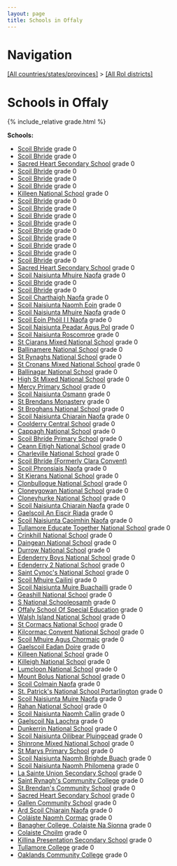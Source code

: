 ```yaml
---
layout: page
title: Schools in Offaly
---
```

# Navigation

[[All countries/states/provinces]](../..) > [[All RoI districts]](..)

# Schools in Offaly

{% include_relative grade.html %}

**Schools:**

- [Scoil Bhride](Scoil_Bhride.md) grade 0
- [Scoil Bhride](Scoil_Bhride.md) grade 0
- [Sacred Heart Secondary School](Sacred_Heart_Secondary_School.md) grade 0
- [Scoil Bhride](Scoil_Bhride.md) grade 0
- [Scoil Bhride](Scoil_Bhride.md) grade 0
- [Scoil Bhride](Scoil_Bhride.md) grade 0
- [Killeen National School](Killeen_National_School.md) grade 0
- [Scoil Bhride](Scoil_Bhride.md) grade 0
- [Scoil Bhride](Scoil_Bhride.md) grade 0
- [Scoil Bhride](Scoil_Bhride.md) grade 0
- [Scoil Bhride](Scoil_Bhride.md) grade 0
- [Scoil Bhride](Scoil_Bhride.md) grade 0
- [Scoil Bhride](Scoil_Bhride.md) grade 0
- [Scoil Bhride](Scoil_Bhride.md) grade 0
- [Scoil Bhride](Scoil_Bhride.md) grade 0
- [Scoil Bhride](Scoil_Bhride.md) grade 0
- [Sacred Heart Secondary School](Sacred_Heart_Secondary_School.md) grade 0
- [Scoil Naisiunta Mhuire Naofa](Scoil_Naisiunta_Mhuire_Naofa.md) grade 0
- [Scoil Bhride](Scoil_Bhride.md) grade 0
- [Scoil Bhride](Scoil_Bhride.md) grade 0
- [Scoil Charthaigh Naofa](Scoil_Charthaigh_Naofa.md) grade 0
- [Scoil Naisiunta Naomh Eoin](Scoil_Naisiunta_Naomh_Eoin.md) grade 0
- [Scoil Naisiunta Mhuire Naofa](Scoil_Naisiunta_Mhuire_Naofa.md) grade 0
- [Scoil Eoin Phóil I I Naofa](Scoil_Eoin_Phóil_I_I_Naofa.md) grade 0
- [Scoil Naisiunta Peadar Agus Pol](Scoil_Naisiunta_Peadar_Agus_Pol.md) grade 0
- [Scoil Naisiunta Roscomroe](Scoil_Naisiunta_Roscomroe.md) grade 0
- [St Ciarans Mixed National School](St_Ciarans_Mixed_National_School.md) grade 0
- [Ballinamere National School](Ballinamere_National_School.md) grade 0
- [St Rynaghs National School](St_Rynaghs_National_School.md) grade 0
- [St Cronans Mixed National School](St_Cronans_Mixed_National_School.md) grade 0
- [Ballinagar National School](Ballinagar_National_School.md) grade 0
- [High St Mixed National School](High_St_Mixed_National_School.md) grade 0
- [Mercy Primary School](Mercy_Primary_School.md) grade 0
- [Scoil Naisiunta Osmann](Scoil_Naisiunta_Osmann.md) grade 0
- [St Brendans Monastery](St_Brendans_Monastery.md) grade 0
- [St Broghans National School](St_Broghans_National_School.md) grade 0
- [Scoil Naisiunta Chiarain Naofa](Scoil_Naisiunta_Chiarain_Naofa.md) grade 0
- [Coolderry Central School](Coolderry_Central_School.md) grade 0
- [Cappagh National School](Cappagh_National_School.md) grade 0
- [Scoil Bhríde Primary School](Scoil_Bhríde_Primary_School.md) grade 0
- [Ceann Eitigh National School](Ceann_Eitigh_National_School.md) grade 0
- [Charleville National School](Charleville_National_School.md) grade 0
- [Scoil Bhríde (Formerly Clara Convent)](Scoil_Bhríde_(Formerly_Clara_Convent).md)
- [Scoil Phronsiais Naofa](Scoil_Phronsiais_Naofa.md) grade 0
- [St Kierans National School](St_Kierans_National_School.md) grade 0
- [Clonbullogue National School](Clonbullogue_National_School.md) grade 0
- [Cloneygowan National School](Cloneygowan_National_School.md) grade 0
- [Cloneyhurke National School](Cloneyhurke_National_School.md) grade 0
- [Scoil Naisiunta Chiarain Naofa](Scoil_Naisiunta_Chiarain_Naofa.md) grade 0
- [Gaelscoil An Eiscir Riada](Gaelscoil_An_Eiscir_Riada.md) grade 0
- [Scoil Naisiunta Caoimhin Naofa](Scoil_Naisiunta_Caoimhin_Naofa.md) grade 0
- [Tullamore Educate Together National School](Tullamore_Educate_Together_National_School.md) grade 0
- [Crinkhill National School](Crinkhill_National_School.md) grade 0
- [Daingean National School](Daingean_National_School.md) grade 0
- [Durrow National School](Durrow_National_School.md) grade 0
- [Edenderry Boys National School](Edenderry_Boys_National_School.md) grade 0
- [Edenderry 2 National School](Edenderry_2_National_School.md) grade 0
- [Saint Cynoc's National School](Saint_Cynoc's_National_School.md) grade 0
- [Scoil Mhuire Cailini](Scoil_Mhuire_Cailini.md) grade 0
- [Scoil Naisiunta Muire Buachailli](Scoil_Naisiunta_Muire_Buachailli.md) grade 0
- [Geashill National School](Geashill_National_School.md) grade 0
- [S National Schooleosamh](S_National_Schooleosamh.md) grade 0
- [Offaly School Of Special Education](Offaly_School_Of_Special_Education.md) grade 0
- [Walsh Island National School](Walsh_Island_National_School.md) grade 0
- [St Cormacs National School](St_Cormacs_National_School.md) grade 0
- [Kilcormac Convent National School](Kilcormac_Convent_National_School.md) grade 0
- [Scoil Mhuire Agus Chormaic](Scoil_Mhuire_Agus_Chormaic.md) grade 0
- [Gaelscoil Eadan Doire](Gaelscoil_Eadan_Doire.md) grade 0
- [Killeen National School](Killeen_National_School.md) grade 0
- [Killeigh National School](Killeigh_National_School.md) grade 0
- [Lumcloon National School](Lumcloon_National_School.md) grade 0
- [Mount Bolus National School](Mount_Bolus_National_School.md) grade 0
- [Scoil Colmain Naofa](Scoil_Colmain_Naofa.md) grade 0
- [St. Patrick's National School Portarlington](St._Patrick's_National_School_Portarlington.md) grade 0
- [Scoil Naisiunta Muire Naofa](Scoil_Naisiunta_Muire_Naofa.md) grade 0
- [Rahan National School](Rahan_National_School.md) grade 0
- [Scoil Naisiunta Naomh Callin](Scoil_Naisiunta_Naomh_Callin.md) grade 0
- [Gaelscoil Na Laochra](Gaelscoil_Na_Laochra.md) grade 0
- [Dunkerrin National School](Dunkerrin_National_School.md) grade 0
- [Scoil Naisiunta Oilibear Pluingcead](Scoil_Naisiunta_Oilibear_Pluingcead.md) grade 0
- [Shinrone Mixed National School](Shinrone_Mixed_National_School.md) grade 0
- [St Marys Primary School](St_Marys_Primary_School.md) grade 0
- [Scoil Naisiunta Naomh Brighde Buach](Scoil_Naisiunta_Naomh_Brighde_Buach.md) grade 0
- [Scoil Naisiunta Naomh Philomena](Scoil_Naisiunta_Naomh_Philomena.md) grade 0
- [La Sainte Union Secondary School](La_Sainte_Union_Secondary_School.md) grade 0
- [Saint Rynagh's Community College](Saint_Rynagh's_Community_College.md) grade 0
- [St.Brendan's Community School](St.Brendan's_Community_School.md) grade 0
- [Sacred Heart Secondary School](Sacred_Heart_Secondary_School.md) grade 0
- [Gallen Community School](Gallen_Community_School.md) grade 0
- [Ard Scoil Chiarain Naofa](Ard_Scoil_Chiarain_Naofa.md) grade 0
- [Coláiste Naomh Cormac](Coláiste_Naomh_Cormac.md) grade 0
- [Banagher College, Colaiste Na Sionna](Banagher_College,_Colaiste_Na_Sionna.md) grade 0
- [Colaiste Choilm](Colaiste_Choilm.md) grade 0
- [Killina Presentation Secondary School](Killina_Presentation_Secondary_School.md) grade 0
- [Tullamore College](Tullamore_College.md) grade 0
- [Oaklands Community College](Oaklands_Community_College.md) grade 0
